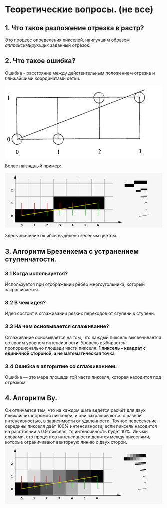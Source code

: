 # Теоретические вопросы. (не все)

## 1. Что такое разложение отрезка в растр?

Это процесс определения пикселей, наилучшим образом _аппроксимирующих_ заданный отрезок.

## 2. Что такое ошибка?
Ошибка - расстояние между действительным положением отрезка и ближайшими координатами сетки.

![img.png](img/img.png)

Более наглядный пример:

![img_1.png](img/img_1.png)

Здесь значение ошибки выделено зеленым цветом.


## 3. Алгоритм Брезенхема с устранением ступенчатости.

### 3.1 Когда используется?
Используется при отображении рёбер многоугольника, который закрашивается. 
### 3.2 В чем идея?
Идея состоит в сглаживании резких переходов от ступени к ступени. 
### 3.3 На чем основывается сглаживание?
Сглаживание основывается на том, что каждый пиксель высвечивается со своим уровнем интенсивности. Уровень выбирается пропорционально площади части пикселя. **1 пиксель – квадрат с единичной стороной, а не математическая точка**

### 3.4 Ошибка в алгоритме со сглаживанием.
Ошибка — это мера площади той части пикселя, которая находится под отрезком.


## 4. Алгоритм Ву.
Он отличается тем, что на каждом шаге ведётся расчёт для двух ближайших к прямой пикселей, и они закрашиваются с разной интенсивностью, в зависимости от удаленности. Точное пересечение середины пикселя даёт 100% интенсивности, если пиксель находится на расстоянии в 0.9 пикселя, то интенсивность будет 10%. Иными словами, сто процентов интенсивности делится между пикселями, которые ограничивают векторную линию с двух сторон.
![img.png](img/img_3.png)
